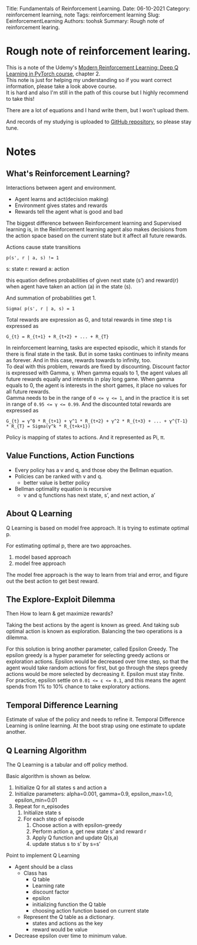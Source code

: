 Title: Fundamentals of Reinforcement Learning.
Date: 06-10-2021
Category: reinforcement learning, note
Tags: reinforcement learning
Slug: EeinforcementLearning
Authors: toohsk
Summary: Rough note of reinforcement learing.

# Rough note of reinforcement learing.

This is a note of the Udemy's [Modern Reinforcement Learning: Deep Q Learning in PyTorch course](https://www.udemy.com/course/deep-q-learning-from-paper-to-code/), chapter 2.<br>
This note is just for helping my understanding so if you want correct information, please take a look above course.<br>
It is hard and also I'm still in the path of this course but I highly recommend to take this!

There are a lot of equations and I hand write them, but I won't upload them.

And records of my studying is uploaded to [GitHub repository](https://github.com/toohsk/udemy-deep-q-learning-from-paper-to-code), so please stay tune.

# Notes

## What's Reinforcement Learning?

Interactions between agent and environment.

- Agent learns and act(decision making)
- Environment gives states and rewards
- Rewards tell the agent what is good and bad

The biggest difference between Reinforcement learning and Supervised learning is, in the Reinforcement learning agent also makes decisions from the action space based on the current state but it affect all future rewards.

Actions cause state transitions


    p(s', r | a, s) != 1

s: state
r: reward
a: action

this equation defines probabilities of given next state (s’) and reward(r) when agent have taken an action (a) in the state (s).

And summation of probabilities get 1.

    Sigma( p(s', r | a, s) = 1

Total rewards are expression as G, and total rewards in time step t is expressed as

    G_{t} = R_{t+1} + R_{t+2} + ... + R_{T}

In reinforcement learning, tasks are expected episodic, which it stands for there is final state in the task.
But in some tasks continues to infinity means as forever. And in this case, rewards towards to infinity, too.<br>
To deal with this problem, rewards are fixed by discounting.
Discount factor is expressed with Gamma, γ.
When gamma equals to 1, the agent values all future rewards equally and interests in play long game.
When gamma equals to 0, the agent is interests in the short games, it place no values for all future rewards.<br>
Gamma needs to be in the range of `0 <= γ <= 1`, and in the practice it is set in range of `0.95 <= γ <= 0.99`.
And the discounted total rewards are expressed as

    G_{t} = γ^0 * R_{t+1} + γ^1 * R_{t+2} + γ^2 * R_{t+3} + ... + γ^{T-1} * R_{T} = Sigma(γ^k * R_{t+k+1})

Policy is mapping of states to actions.
And it represented as Pi, π.

## Value Functions, Action Functions

- Every policy has a v and q, and those obey the Bellman equation.
- Policies can be ranked with v and q.
    - better value is better policy
- Bellman optimality equation is recursive
    - v and q functions has next state, s’, and next action, a’

## About Q Learning

Q Learning is based on model free approach.
It is trying to estimate optimal p.

For estimating optimal p, there are two approaches.

1. model based approach
2. model free approach

The model free approach is the way to learn from trial and error, and figure out the best action to get best reward.

## The Explore-Exploit Dilemma

Then How to learn & get maximize rewards?

Taking the best actions by the agent is known as greed.
And taking sub optimal action is known as exploration.
Balancing the two operations is a dilemma.

For this solution is bring another parameter, called Epsilon Greedy.
The epsilon greedy is a hyper parameter for selecting greedy actions or exploration actions.
Epsilon would be decreased over time step, so that the agent would take random actions for first, but go through the steps greedy actions would be more selected by decreasing it.
Epsilon must stay finite.
For practice, epsilon settle on `0.01 <= ε <= 0.1`, and this means the agent spends from 1% to 10% chance to take exploratory actions.

## Temporal Difference Learning

Estimate of value of the policy and needs to refine it.
Temporal Difference Learning is online learning.
At the boot strap using one estimate to update another.

## Q Learning Algorithm

The Q Learning is a tabular and off policy method.

Basic algorithm is shown as below.

1. Initialize Q for all states s and action a
2. Initialize parameters: alpha=0.001, gamma=0.9, epsilon_max=1.0, epsilon_min=0.01
3. Repeat for n_episodes
    1.   Initialize state s
    2. For each step of episode
        1. Choose action a with epsilon-greedy
        2. Perform action a, get new state s’ and reward r
        3. Apply Q function and update Q(s,a)
        4. update status s to s’ by s=s’

Point to implement Q Learning

- Agent should be a class
    - Class has
        - Q table
        - Learning rate
        - discount factor
        - epsilon
        - initializing function the Q table
        - choosing action function based on current state
    - Represent the Q table as a dictionary.
        - states and actions as the key
        - reward would be value
- Decrease epsilon over time to minimum value.
